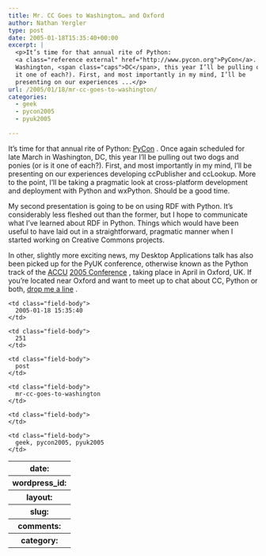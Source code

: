 ```yaml
---
title: Mr. CC Goes to Washington… and Oxford
author: Nathan Yergler
type: post
date: 2005-01-18T15:35:40+00:00
excerpt: |
  <p>It’s time for that annual rite of Python:
  <a class="reference external" href="http://www.pycon.org">PyCon</a>. Once again scheduled for late March in
  Washington, <span class="caps">DC</span>, this year I’ll be pulling out two dogs and ponies (or is
  it one of each?). First, and most importantly in my mind, I’ll be
  presenting on our experiences ...</p>
url: /2005/01/18/mr-cc-goes-to-washington/
categories:
  - geek
  - pycon2005
  - pyuk2005

---
```

It’s time for that annual rite of Python: [PyCon][1] . Once again scheduled for late March in Washington, <span class="caps">DC</span>, this year I’ll be pulling out two dogs and ponies (or is it one of each?). First, and most importantly in my mind, I’ll be presenting on our experiences developing ccPublisher and ccLookup. More to the point, I’ll be taking a pragmatic look at cross-platform development and deployment with Python and wxPython. Should be a good time.

My second presentation is going to be on using <span class="caps">RDF</span> with Python. It’s considerably less fleshed out than the former, but I hope to communicate what I’ve learned about <span class="caps">RDF</span> in Python. Things which would have been useful to have laid out in a straightforward, pragmatic manner when I started working on Creative Commons projects.

In other, slightly more exciting news, my Desktop Applications talk has also been picked up for the PyUK conference, otherwise known as the Python track of the [<span class="caps">ACCU</span>][2]  [2005 Conference][3] , taking place in April in Oxford, <span class="caps">UK</span>. If you’re located near Oxford and want to meet up to chat about <span class="caps">CC</span>, Python or both, [drop me a line][4] .

<table class="docutils field-list" frame="void" rules="none">
  <col class="field-name" /> <col class="field-body" /> <tr class="field">
    <th class="field-name">
      date:
    </th>

    <td class="field-body">
      2005-01-18 15:35:40
    </td>
  </tr>

  <tr class="field">
    <th class="field-name">
      wordpress_id:
    </th>

    <td class="field-body">
      251
    </td>
  </tr>

  <tr class="field">
    <th class="field-name">
      layout:
    </th>

    <td class="field-body">
      post
    </td>
  </tr>

  <tr class="field">
    <th class="field-name">
      slug:
    </th>

    <td class="field-body">
      mr-cc-goes-to-washington
    </td>
  </tr>

  <tr class="field">
    <th class="field-name">
      comments:
    </th>

    <td class="field-body">
    </td>
  </tr>

  <tr class="field">
    <th class="field-name">
      category:
    </th>

    <td class="field-body">
      geek, pycon2005, pyuk2005
    </td>
  </tr>
</table>

 [1]: http://www.pycon.org
 [2]: http://www.accu.org/
 [3]: http://www.accu.org/conference/
 [4]: /contact
